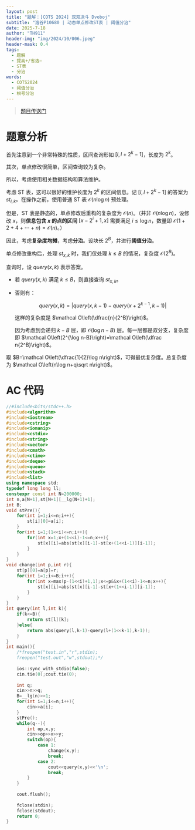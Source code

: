 ```yaml
---
layout: post
title: "题解：[COTS 2024] 双双决斗 Dvoboj"
subtitle: "洛谷P10680 | 动态单点修改ST表 | 阈值分治"
date: 2025-7-18
author: "TH911"
header-img: "img/2024/10/006.jpeg"
header-mask: 0.4
tags:
  - 题解
  - 提高+/省选−
  - ST表
  - 分治
words:
  - COTS2024
  - 阈值分治
  - 根号分治
---
```


> [题目传送门](https://www.luogu.com.cn/problem/P10680)

# 题意分析

首先注意到一个非常特殊的性质，区间查询形如 $\left[l,l+2^k-1\right]$，长度为 $2^k$。

其次，单点修改很简单，区间查询较为复杂。

所以，考虑使用相关数据结构和算法维护。

考虑 ST 表，这可以很好的维护长度为 $2^k$ 的区间信息。记 $\left[l,l+2^k-1\right]$ 的答案为 $\textit{st}_{l,k}$。在操作之前，使用普通 ST 表 $\mathcal O(n\log n)$ 预处理。

但是，ST 表是静态的，单点修改后重构的复杂度为 $\mathcal O(n)$。（并非 $\mathcal O(n\log n)$，设修改 $x$，则**信息包含 $x$ 的点的区间** $[x-2^i+1,x]$ 需要满足 $i\leq\log n$，数量即 $\mathcal O(1+2+4+\cdots+n)=\mathcal O(n)$。）

因此，考虑**复杂度均摊**，考虑**分治**。设块长 $2^B$，并进行**阈值分治**。

单点修改重构后，处理 $\textit{st}_{x,k}$ 时，我们仅处理 $k\leq B$ 的情况，复杂度 $\mathcal O\left(2^B\right)$。

查询时，设 $\textit{query}(x,k)$ 表示答案。

* 若 $\textit{query}(x,k)$ 满足 $k\leq B$，则直接查询 $\textit{st}_{x,k}$。

* 否则有：
  
  $$
  \textit{query}(x,k)=\vert\textit{query}(x,k-1)-\textit{query}(x+2^{k-1},k-1)\vert
  $$
  
  这样的复杂度是 $\mathcal O\left(\dfrac{n}{2^B}\right)$。
  
  因为考虑到会递归 $k-B$ 层，即 $\mathcal O(\log n-B)$ 层。每一层都是双分支，复杂度即 $\mathcal O\left(2^{\log n-B}\right)=\mathcal O\left(\dfrac n{2^B}\right)$。

取 $B=\mathcal O\left(\dfrac{1}{2}\log n\right)$，可得最优复杂度。总复杂度为 $\mathcal O\left(n\log n+q\sqrt n\right)$。

# AC 代码

```cpp
//#include<bits/stdc++.h>
#include<algorithm> 
#include<iostream>
#include<cstring>
#include<iomanip>
#include<cstdio>
#include<string>
#include<vector>
#include<cmath>
#include<ctime>
#include<deque>
#include<queue>
#include<stack>
#include<list>
using namespace std;
typedef long long ll;
constexpr const int N=200000;
int n,a[N+1],st[N+1][__lg(N+1)+1];
int B;
void stPre(){
	for(int i=1;i<=n;i++){
		st[i][0]=a[i];
	}
	for(int i=1;(1<<i)<=n;i++){
		for(int x=1;x+(1<<i)-1<=n;x++){
			st[x][i]=abs(st[x][i-1]-st[x+(1<<i-1)][i-1]);
		}
	}
}
void change(int p,int r){
	st[p][0]=a[p]=r;
	for(int i=1;i<=B;i++){
		for(int x=max(p-(1<<i)+1,1);x<=p&&x+(1<<i)-1<=n;x++){
			st[x][i]=abs(st[x][i-1]-st[x+(1<<i-1)][i-1]);
		}
	}
}
int query(int l,int k){
	if(k<=B){
		return st[l][k];
	}else{
		return abs(query(l,k-1)-query(l+(1<<k-1),k-1));
	}
}
int main(){
	/*freopen("test.in","r",stdin);
	freopen("test.out","w",stdout);*/
	
	ios::sync_with_stdio(false);
	cin.tie(0);cout.tie(0);
	
	int q;
	cin>>n>>q;
	B=__lg(n)>>1;
	for(int i=1;i<=n;i++){
		cin>>a[i];
	}
	stPre();
	while(q--){
		int op,x,y;
		cin>>op>>x>>y;
		switch(op){
			case 1:
				change(x,y);
				break;
			case 2:
				cout<<query(x,y)<<'\n';
				break;
		}
	}
	
	cout.flush();
	
	fclose(stdin);
	fclose(stdout);
	return 0;
}
```

